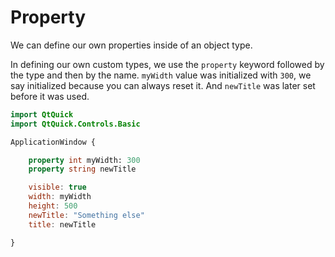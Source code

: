 # Property

We can define our own properties inside of an object type.

In defining our own custom types, we use the `property` keyword followed by the type and then by the name. `myWidth` value was initialized with `300`, we say initialized because you can always reset it. And `newTitle` was later set before it was used.

```qml
import QtQuick
import QtQuick.Controls.Basic

ApplicationWindow {

    property int myWidth: 300
    property string newTitle

    visible: true
    width: myWidth
    height: 500
    newTitle: "Something else"
    title: newTitle

}


```


